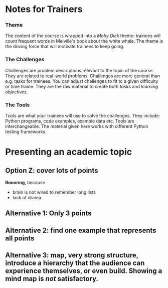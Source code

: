 # Notes for Trainers

### Theme
The content of the course is wrapped into a *Moby Dick* theme: trainees will count frequent words in Melville's book about the white whale. The theme is the driving force that will motivate trainees to keep going.

### The Challenges
Challenges are problem descriptions relevant to the topic of the course. They are related to real-world problems. Challenges are more general than e.g. tasks for trainees. You can adjust challenges to fit to a given difficulty or time frame. They are the raw material to create both *tasks* and *learning objectives*.

### The Tools
Tools are what your trainees will use to solve the challenges. They include: Python programs, code examples, example data etc. Tools are interchangeable. The material given here works with different Python testing frameworks.


# Presenting an academic topic

## Option Z: cover lots of points
**Boooring**, because
* brain is not wired to remember long lists
* lack of drama

## Alternative 1: Only 3 points
## Alternative 2: find one example that represents all points
## Alternative 3: map, very strong structure, introduce a hierarchy that the audience can experience themselves, or even build. Showing a mind map is *not* satisfactory.
